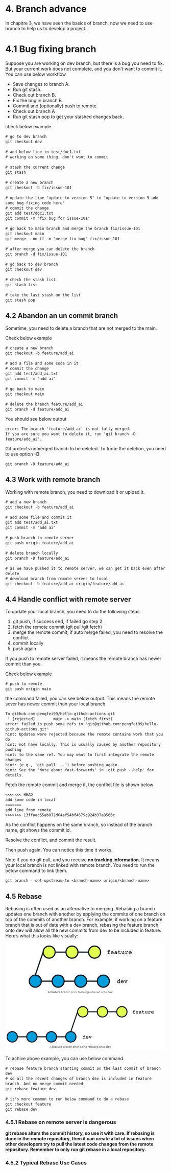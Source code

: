 # 4. Branch advance

In chapitre 3, we have seen the basics of branch, now we need to use branch to help us to develop a project.

# 4.1 Bug fixing branch

Suppose you are working on dev branch, but there is a bug you need to fix. But your current work does not complete, and
you don't want to commit it. You can use below workflow

- Save changes to branch A.
- Run git stash.
- Check out branch B.
- Fix the bug in branch B.
- Commit and (optionally) push to remote.
- Check out branch A
- Run git stash pop to get your stashed changes back.
 

check below example

```shell
# go to dev branch
git checkout dev

# add below line in test/doc1.txt
# working on some thing, don't want to commit

# stash the current change
git stash

# create a new branch
git checkout -b fix/issue-101

# update the line "update to version 5" to "update to version 5 add some bug fixing code here"
# commit the change
git add test/doc1.txt 
git commit -m "fix bug for issue-101"

# go back to main branch and merge the branch fix/issue-101
git checkout main
git merge --no-ff -m "merge fix bug" fix/issue-101

# after merge you can delete the branch  
git branch -d fix/issue-101

# go back to dev branch
git checkout dev

# check the stash list
git stash list

# take the last stash on the list
git stash pop
```

## 4.2 Abandon an un commit branch

Sometime, you need to delete a branch that are not merged to the main.

Check below example

```shell
# create a new branch
git checkout -b feature/add_ai

# add a file and some code in it
# commit the change
git add test/add_ai.txt
git commit -m "add ai"

# go back to main
git checkout main

# delete the branch feature/add_ai
git branch -d feature/add_ai 

```

You should see below output

```text
error: The branch 'feature/add_ai' is not fully merged.
If you are sure you want to delete it, run 'git branch -D feature/add_ai'.
```

Git protects unmerged branch to be deleted. To force the deletion, you need to use option **-D**

```shell
git branch -D feature/add_ai
```

## 4.3 Work with remote branch

Working with remote branch, you need to download it or upload it.

```shell
# add a new branch 
git checkout -b feature/add_ai

# add some file and commit it
git add test/add_ai.txt 
git commit -m "add ai"

# push branch to remote server
git push origin feature/add_ai

# delete branch locally
git branch -D feature/add_ai

# as we have pushed it to remote server, we can get it back even after delete
# download branch from remote server to local
git checkout -b feature/add_ai origin/feature/add_ai
```

## 4.4 Handle conflict with remote server

To update your local branch, you need to do the following steps:
1. git push, if success end, if failed go step 2.
2. fetch the remote commit (git pull/git fetch)
3. merge the remote commit, if auto merge failed, you need to resolve the conflict
4. commit locally
5. push again

If you push to remote server failed, it means the remote branch has newer commit than you. 

Check below example

```shell
# push to remote
git push origin main

```

the command failed, you can see below output. This means the remote sever has newer commit than your local branch.

```text
To github.com:pengfei99/hello-github-actions.git
 ! [rejected]        main -> main (fetch first)
error: failed to push some refs to 'git@github.com:pengfei99/hello-github-actions.git'
hint: Updates were rejected because the remote contains work that you do
hint: not have locally. This is usually caused by another repository pushing
hint: to the same ref. You may want to first integrate the remote changes
hint: (e.g., 'git pull ...') before pushing again.
hint: See the 'Note about fast-forwards' in 'git push --help' for details.
```

Fetch the remote commit and merge it, the conflict file is shown below

```text
<<<<<<< HEAD
add some code in local
=======
add line from remote
>>>>>>> 13ffaac55ab072d64af54bf4679c924b37a8566c
```

As the conflict happens on the same branch, so instead of the branch name, git shows the commit id.

Resolve the conflict, and commit the result.

Then push again. You can notice this time it works.


Note if you do git pull, and you receive **no tracking information**. It means your local branch is not linked with 
remote branch. You need to run the below command to link them.

```shell
git branch --set-upstream-to <branch-name> origin/<branch-name>
```

## 4.5 Rebase

Rebasing is often used as an alternative to merging. Rebasing a branch updates one branch with another by applying 
the commits of one branch on top of the commits of another branch. For example, if working on a feature branch that 
is out of date with a dev branch, rebasing the feature branch onto dev will allow all the new commits from dev to be 
included in feature. Here’s what this looks like visually:

![git_rebase](../images/git_rebase.PNG)

To achive above example, you can use below command. 

```shell
# rebase feature branch starting commit on the last commit of branch dev
# so all the recent changes of branch dev is included in feature branch. And no merge commit needed 
git rebase feature dev

# it's more common to run below command to do a rebase
git checkout feature
git rebase dev
```

### 4.5.1 Rebase on remote server is dangerous

**git rebase alters the commit history, so use it with care. If rebasing is done in the remote repository, 
then it can create a lot of issues when other developers try to pull the latest code changes from the remote repository. 
Remember to only run git rebase in a local repository.**

### 4.5.2 Typical Rebase Use Cases